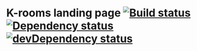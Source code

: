 # K-rooms landing page [![Build status][travis-image]][travis-url] [![Dependency status][dependency-image]][dependency-url] [![devDependency status][dev-dependency-image]][dev-dependency-url]

[travis-image]: https://travis-ci.org/rogatnev-nikita/k-rooms_landing.svg?branch=master&style=flat-square
[travis-url]: https://travis-ci.org/rogatnev-nikita/k-rooms_landing

[dependency-image]: https://david-dm.org/rogatnev-nikita/k-rooms_landing.svg?style=flat-square
[dependency-url]: https://david-dm.org/rogatnev-nikita/k-rooms_landing

[dev-dependency-image]: https://david-dm.org/rogatnev-nikita/k-rooms_landing/dev-status.svg?style=flat-square
[dev-dependency-url]: https://david-dm.org/rogatnev-nikita/k-rooms_landing#info=devDependencies
